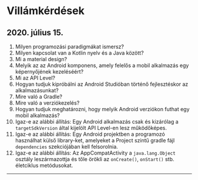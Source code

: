 # Villámkérdések

## 2020. július 15.

1. Milyen programozási paradigmákat ismersz?
2. Milyen kapcsolat van a Kotlin nyelv és a Java között?
3. Mi a material design?
4. Melyik az az Android komponens, amely felelős a mobil alkalmazás egy képernyőjének kezeléséért?
5. Mi az API Level?
6. Hogyan tudjuk kipróbálni az Android Studióban történő fejlesztéskor az alkalmazásunkat?
7. Mire való a Gradle?
8. Mire való a verziókezelés?
9. Hogyan tudjuk meghatározni, hogy melyik Android verziókon futhat egy mobil alkalmazás?
10. Igaz-e az alábbi állítás: Egy Android alkalmazás csak és kizárólag a `targetSdkVersion` által kijelölt API Level-en lesz működőképes.
11. Igaz-e az alábbi állítás: Egy Android projektben a programozó használhat külső library-ket, amelyeket a Project szintű gradle fájl `dependencies` szekciójában kell felsorolnia.
12. Igaz-e az alábbi állítás: Az AppCompatActivity a `java.lang.Object` osztály leszármazottja és tőle örökli az `onCreate()`, `onStart()` stb. életciklus metódusokat.
 
---